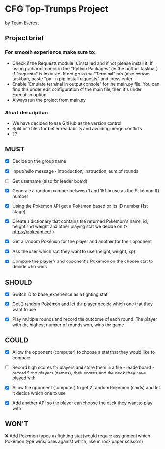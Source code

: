 # CFG Top-Trumps Project
 by Team Everest

## Project brief 

### For smooth experience make sure to:
- Check if the Requests module is installed and if not please install it. 
If using pycharm, check in the "Python Packages" (in the bottom taskbar) if "requests" is installed. If not go to the "Terminal" tab (also bottom taskbar), paste "py -m pip install requests" and press enter
- Enable "Emulate terminal in output console" for the main.py file. You can find this under edit configuration of the main file, then it's under Execution option
- Always run the project from main.py 

### Short description
- We have decided to use GitHub as the version control
- Split into files for better readability and avoiding merge conflicts
- ??

## MUST

- [x] Decide on the group name
- [x] Input/hello message - introduction, instruction, num of rounds
- [ ] Get username (also for leader board)
- [x] Generate a random number between 1 and 151 to use as the Pokémon ID number
- [x] Using the Pokémon API get a Pokémon based on its ID number (1st stage)
- [x] Create a dictionary that contains the returned Pokémon's name, id, height and weight and other playing stat we decide on (?https://pokeapi.co/ )
- [x] Get a random Pokémon for the player and another for their opponent
- [x] Ask the user which stat they want to use (height, weight, xp)
- [x] Compare the player's and opponent's Pokémon on the chosen stat to decide who wins


## SHOULD
- [x] Switch ID to base_experience as a fighting stat
- [x] Get 2 random Pokémon and let the player decide which one that they want to use
- [x] Play multiple rounds and record the outcome of each round. The player with the highest number of rounds won, wins the game


## COULD
- [x] Allow the opponent (computer) to choose a stat that they would like to compare
- [ ] Record high scores for players and store them in a file - leaderboard - record 5 top players (names), their scores and the deck they have played with
- [x] Allow the opponent (computer) to get 2 random Pokémon (cards) and let it decide which one to use
- [x] Add another API so the player can choose the deck they want to play with 


## WON'T
❌ Add Pokémon types as fighting stat (would require assignment which Pokémon type wins/loses against which, like in rock paper scissors)
